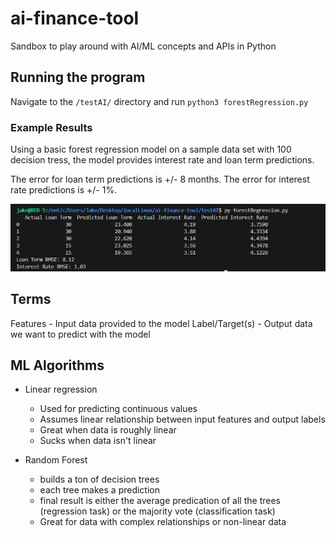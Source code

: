 # ai-finance-tool
Sandbox to play around with AI/ML concepts and APIs in Python

## Running the program
Navigate to the `/testAI/` directory and run `python3 forestRegression.py`

### Example Results

Using a basic forest regression model on a sample data set with 100 decision tress, the model provides interest rate and loan term predictions.

The error for loan term predictions is +/- 8 months. The error for interest rate predictions is +/- 1%.

![Example results](/forest-regression-example.png)

## Terms

Features - Input data provided to the model
Label/Target(s) - Output data we want to predict with the model

## ML Algorithms

- Linear regression
    - Used for predicting continuous values
    - Assumes linear relationship between input features and output labels
    - Great when data is roughly linear
    - Sucks when data isn't linear

- Random Forest
    - builds a ton of decision trees
    - each tree makes a prediction
    - final result is either the average predication of all the trees (regression task) or the majority vote (classification task)
    - Great for data with complex relationships or non-linear data

